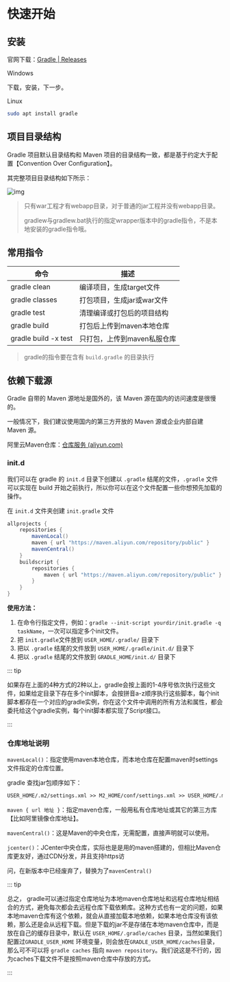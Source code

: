 # 快速开始

## 安装

官网下载：[Gradle | Releases](https://gradle.org/releases/)

Windows

下载，安装，下一步。

Linux

```sh
sudo apt install gradle
```

## 项目目录结构

Gradle 项目默认目录结构和 Maven 项目的目录结构一致，都是基于约定大于配置【Convention Over Configuration】。

其完整项目目录结构如下所示：

![img](/img/java/build/gradle/03.png)

>只有war工程才有webapp目录，对于普通的jar工程并没有webapp目录。
>
>gradlew与gradlew.bat执行的指定wrapper版本中的gradle指令，不是本地安装的gradle指令哦。

## 常用指令

| 命令                 | 描述                        |
| -------------------- | --------------------------- |
| gradle clean         | 编译项目，生成target文件    |
| gradle classes       | 打包项目，生成jar或war文件  |
| gradle test          | 清理编译或打包后的项目结构  |
| gradle build         | 打包后上传到maven本地仓库   |
| gradle build -x test | 只打包，上传到maven私服仓库 |

> gradle的指令要在含有 `build.gradle` 的目录执行

## 依赖下载源

Gradle 自带的 Maven 源地址是国外的，该 Maven 源在国内的访问速度是很慢的。

一般情况下，我们建议使用国内的第三方开放的 Maven 源或企业内部自建 Maven 源。

阿里云Maven仓库：[仓库服务 (aliyun.com)](https://developer.aliyun.com/mvn/guide)

### init.d

我们可以在 gradle 的 `init.d` 目录下创建以 `.gradle` 结尾的文件，`.gradle` 文件可以实现在 build 开始之前执行，所以你可以在这个文件配置一些你想预先加载的操作。

在 `init.d` 文件夹创建 `init.gradle` 文件

```groovy
allprojects {
    repositories {
        mavenLocal()
        maven { url "https://maven.aliyun.com/repository/public" }
        mavenCentral()
    }
    buildscript {
        repositories {
            maven { url "https://maven.aliyun.com/repository/public" }
        }
    }
}
```

**使用方法：**

1. 在命令行指定文件，例如：`gradle --init-script yourdir/init.gradle -q taskName`，一次可以指定多个init文件。
2. 把 `init.gradle`文件放到 `USER_HOME/.gradle/` 目录下
3. 把以 `.gradle` 结尾的文件放到 `USER_HOME/.gradle/init.d/` 目录下
4. 把以 `.gradle` 结尾的文件放到 `GRADLE_HOME/init.d/` 目录下

::: tip

如果存在上面的4种方式的2种以上，gradle会按上面的1-4序号依次执行这些文件，如果给定目录下存在多个init脚本，会按拼音a-z顺序执行这些脚本，每个init脚本都存在一个对应的gradle实例，你在这个文件中调用的所有方法和属性，都会委托给这个gradle实例，每个init脚本都实现了Script接口。

:::

### 仓库地址说明

`mavenLocal()`：指定使用maven本地仓库，而本地仓库在配置maven时settings文件指定的仓库位置。

gradle 查找jar包顺序如下：

```tex
USER_HOME/.m2/settings.xml >> M2_HOME/conf/settings.xml >> USER_HOME/.m2/repository
```

`maven { url 地址 }`：指定maven仓库，一般用私有仓库地址或其它的第三方库【比如阿里镜像仓库地址】。

`mavenCentral()`：这是Maven的中央仓库，无需配置，直接声明就可以使用。

`jcenter()`：JCenter中央仓库，实际也是是用的maven搭建的，但相比Maven仓库更友好，通过CDN分发，并且支持https访

问，在新版本中已经废弃了，替换为了`mavenCentral()`

::: tip

总之， gradle可以通过指定仓库地址为本地maven仓库地址和远程仓库地址相结合的方式，避免每次都会去远程仓库下载依赖库。这种方式也有一定的问题，如果本地maven仓库有这个依赖，就会从直接加载本地依赖，如果本地仓库没有该依赖，那么还是会从远程下载。但是下载的jar不是存储在本地maven仓库中，而是放在自己的缓存目录中，默认在 `USER_HOME/.gradle/caches` 目录，当然如果我们配置过`GRADLE_USER_HOME` 环境变量，则会放在`GRADLE_USER_HOME/caches`目录，那么可不可以将 `gradle caches` 指向 `maven repository`。我们说这是不行的，因为caches下载文件不是按照maven仓库中存放的方式。

:::
